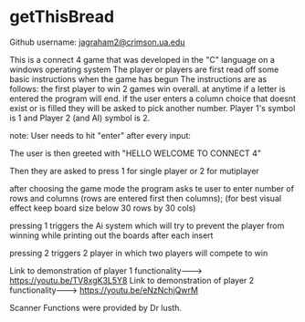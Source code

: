 # getThisBread
Github username: jagraham2@crimson.ua.edu

This is a connect 4 game that was developed in the "C" language on a windows operating system
The player or players are first read off some basic instructions when the game has begun
The instructions are as follows:
    the first player to win 2 games win overall.
    at anytime if a letter is entered the program will end.
    if the user enters a column choice that doesnt exist or is filled they will be asked to pick another number.
    Player 1's symbol is 1 and Player 2 (and AI) symbol is 2.
    
 note: User needs to hit "enter" after every input:
 
 The user is then greeted with "HELLO WELCOME TO CONNECT 4"
 
 
 Then they are asked to press 1 for single player or 2 for mutiplayer
 
 after choosing the game mode the program asks te user to enter number of rows and columns (rows are entered first then columns);
 (for best visual effect keep board size below 30 rows by 30 cols)
 
 
 pressing 1 triggers the Ai system which will try to prevent the player from winning while printing out the boards after each insert
 
 pressing 2 triggers 2 player in which two players will compete to win
 
 Link to demonstration of player 1 functionality--->  https://youtu.be/TV8xgK3L5Y8
 Link to demonstration of player 2 functionality--->  https://youtu.be/eNzNchjQwrM
 
Scanner Functions were provided by Dr lusth.

